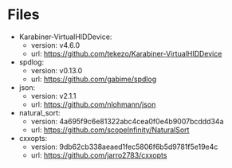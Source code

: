 # Files

* Karabiner-VirtualHIDDevice:
  * version: v4.6.0
  * url: https://github.com/tekezo/Karabiner-VirtualHIDDevice
* spdlog:
  * version: v0.13.0
  * url: https://github.com/gabime/spdlog
* json:
  * version: v2.1.1
  * url: https://github.com/nlohmann/json
* natural_sort:
  * version: 4a695f9c6e81322abc4cea0f0e4b9007bcddd34a
  * url: https://github.com/scopeInfinity/NaturalSort
* cxxopts:
  * version: 9db62cb338aeaed1fec5806f6b5d9781f5e19e4c
  * url: https://github.com/jarro2783/cxxopts

